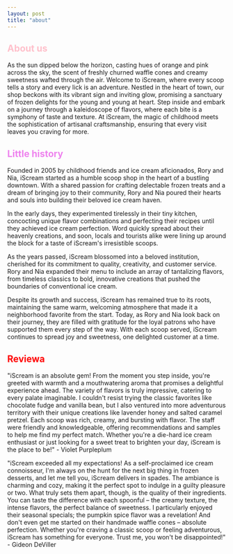 ```yaml
---
layout: post
title: "about"
---
```



## <span style="color:pink">About us</span>


 As the sun dipped below the horizon, casting hues of orange and pink across the sky, the scent of freshly churned waffle cones and creamy sweetness wafted through the air. Welcome to iScream, where every scoop tells a story and every lick is an adventure. Nestled in the heart of town, our shop beckons with its vibrant sign and inviting glow, promising a sanctuary of frozen delights for the young and young at heart. Step inside and embark on a journey through a kaleidoscope of flavors, where each bite is a symphony of taste and texture. At iScream, the magic of childhood meets the sophistication of artisanal craftsmanship, ensuring that every visit leaves you craving for more. 


 
## <span style="color:violet">Little history</span>


Founded in 2005 by childhood friends and ice cream aficionados, Rory and Nia, iScream started as a humble scoop shop in the heart of a bustling downtown. With a shared passion for crafting delectable frozen treats and a dream of bringing joy to their community, Rory and Nia poured their hearts and souls into building their beloved ice cream haven.

In the early days, they experimented tirelessly in their tiny kitchen, concocting unique flavor combinations and perfecting their recipes until they achieved ice cream perfection. Word quickly spread about their heavenly creations, and soon, locals and tourists alike were lining up around the block for a taste of iScream's irresistible scoops.

As the years passed, iScream blossomed into a beloved institution, cherished for its commitment to quality, creativity, and customer service. Rory and Nia expanded their menu to include an array of tantalizing flavors, from timeless classics to bold, innovative creations that pushed the boundaries of conventional ice cream.

Despite its growth and success, iScream has remained true to its roots, maintaining the same warm, welcoming atmosphere that made it a neighborhood favorite from the start. Today, as Rory and Nia look back on their journey, they are filled with gratitude for the loyal patrons who have supported them every step of the way. With each scoop served, iScream continues to spread joy and sweetness, one delighted customer at a time.

## <span style="color: red">Reviewa</span>



"iScream is an absolute gem! From the moment you step inside, you're greeted with warmth and a mouthwatering aroma that promises a delightful experience ahead. The variety of flavors is truly impressive, catering to every palate imaginable. I couldn't resist trying the classic favorites like chocolate fudge and vanilla bean, but I also ventured into more adventurous territory with their unique creations like lavender honey and salted caramel pretzel. Each scoop was rich, creamy, and bursting with flavor. The staff were friendly and knowledgeable, offering recommendations and samples to help me find my perfect match. Whether you're a die-hard ice cream enthusiast or just looking for a sweet treat to brighten your day, iScream is the place to be!" - Violet Purpleplum


"iScream exceeded all my expectations! As a self-proclaimed ice cream connoisseur, I'm always on the hunt for the next big thing in frozen desserts, and let me tell you, iScream delivers in spades. The ambiance is charming and cozy, making it the perfect spot to indulge in a guilty pleasure or two. What truly sets them apart, though, is the quality of their ingredients. You can taste the difference with each spoonful – the creamy texture, the intense flavors, the perfect balance of sweetness. I particularly enjoyed their seasonal specials; the pumpkin spice flavor was a revelation! And don't even get me started on their handmade waffle cones – absolute perfection. Whether you're craving a classic scoop or feeling adventurous, iScream has something for everyone. Trust me, you won't be disappointed!" - Gideon DeViller


